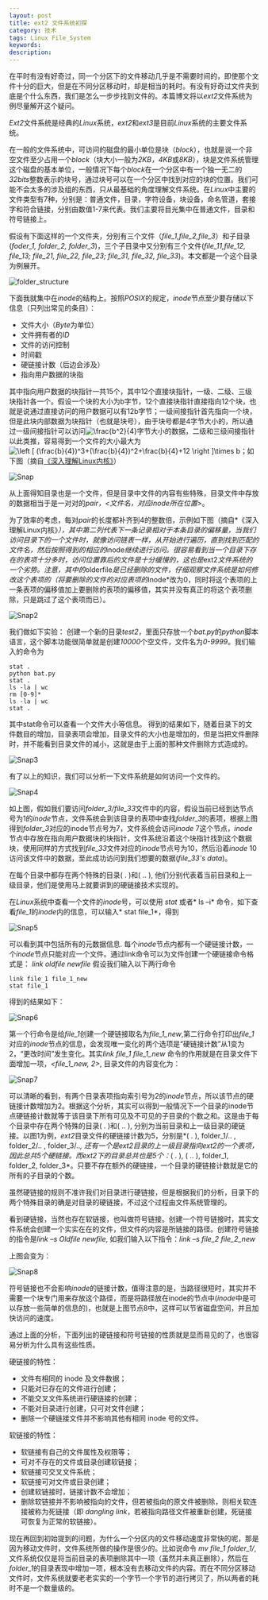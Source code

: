 ```yaml
---
layout: post
title: ext2 文件系统初探
category: 技术
tags: Linux File_System
keywords: 
description: 
---
```

在平时有没有好奇过，同一个分区下的文件移动几乎是不需要时间的，即使那个文件十分的巨大，但是在不同分区移动时，却是相当的耗时。有没有好奇过文件夹到底是个什么东西，我们是怎么一步步找到文件的。本篇博文将以*ext2*文件系统为例尽量解开这个疑问。

*Ext2*文件系统是经典的*Linux*系统，*ext2*和*ext3*是目前*Linux*系统的主要文件系统。

在一般的文件系统中，可访问的磁盘的最小单位是块（*block*），也就是说一个非空文件至少占用一个*block*（块大小一般为*2KB，4KB*或*8KB*），块是文件系统管理这个磁盘的基本单位，一般情况下每个*block*在一个分区中有一个独一无二的*32bits*整数表示的块号，通过块号可以在一个分区中找到对应的块的位置。我们可能不会太多的涉及组的东西，只从最基础的角度理解文件系统。在*Linux*中主要的文件类型有7种，分别是：普通文件，目录，字符设备，块设备，命名管道，套接字和符合链接，分别由数值1-7来代表。我们主要将目光集中在普通文件，目录和符号链接上。

假设有下面这样的一个文件夹，分别有三个文件（*file_1,file_2,file_3*）和子目录(*foder_1, folder_2, folder_3*)，三个子目录中又分别有三个文件(*file_11,file_12, file_13; file_21, file_22, file_23; file_31, file_32, file_33*)。本文都是一个这个目录为例展开。

![folder_structure](/public/img/ext2/1.PNG)

下面我就集中在*inode*的结构上。按照*POSIX*的规定，*inode*节点至少要存储以下信息（只列出常见的条目）：

- 文件大小（*Byte*为单位）
- 文件拥有者的*ID*
- 文件的访问控制
- 时间戳
- 硬链接计数（后边会涉及）
- 指向用户数据的块指

其中指向用户数据的块指针一共15个，其中12个直接块指针，一级、二级、三级块指针各一个。假设一个块的大小为b字节，12个直接块指针直接指向12个块，也就是说通过直接访问的用户数据可以有12b字节；一级间接指针首先指向一个块，但是此块内部数据为块指针（也就是块号），由于块号都是4字节大小的，所以通过一级间接指针可以访问<img src="http://latex.codecogs.com/gif.latex?\frac{b^2}{4}" title="\frac{b^2}{4}" />字节大小的数据，二级和三级间接指针以此类推，容易得到一个文件的大小最大为<img src="http://latex.codecogs.com/gif.latex?\left&space;[&space;(\frac{b}{4})^3&plus;(\frac{b}{4})^2&plus;\frac{b}{4}&plus;12&space;\right&space;]\times&space;b" title="\left [ (\frac{b}{4})^3+(\frac{b}{4})^2+\frac{b}{4}+12 \right ]\times b" />；如下图（摘自[《深入理解Linux内核》](http://www.amazon.com/Understanding-Linux-Kernel-Third-Edition/dp/0596005652/ref=sr_1_1?ie=UTF8&qid=1414327369&sr=8-1&keywords=understanding+linux+kernel)）

![Snap](/public/img/ext2/2.PNG)

从上面得知目录也是一个文件，但是目录中文件的内容有些特殊，目录文件中存放的数据相当于是一对对的*pair，<文件名，对应inode所在位置>*。

为了效率的考虑，每对*pair*的长度都补齐到4的整数倍，示例如下图（摘自*《深入理解Linux内核》*），其中第二列代表下一条记录相对于本条目录的偏移量，当我们访问目录下的一个文件时，就像访问链表一样，从开始进行遍历，直到找到匹配的文件名，然后按照得到的相应的*inode*继续进行访问。很容易看到当一个目录下存在的表项十分多时，访问位置靠后的文件是十分缓慢的，这也是*ext2*文件系统的一个劣势。注意，其中的*olderfile*是已经删除的文件，仔细观察文件系统是如何修改这个表项的（将要删除的文件的对应表项的*inode*改为0，同时将这个表项的上一条表项的偏移值加上要删除的表项的偏移值，其实并没有真正的将这个表项删除，只是跳过了这个表项而已）。

![Snap2](/public/img/ext2/3.PNG)

我们做如下实验：
创建一个新的目录*test2*，里面只存放一个*bat.py*的*python*脚本语言，这个脚本功能很简单就是创建*10000*个空文件，文件名为*0-9999*。我们输入的命令为

``` 
stat .
python bat.py
stat .
ls -la | wc
rm [0-9]*
ls -la | wc
stat .
```

其中stat命令可以查看一个文件大小等信息。
得到的结果如下，随着目录下的文件数目的增加，目录表项会增加，目录文件的大小也是增加的，但是当把文件删除时，并不能看到目录文件的减小，这就是由于上面的那种文件删除方式造成的。

![Snap3](/public/img/ext2/4.PNG)

有了以上的知识，我们可以分析一下文件系统是如何访问一个文件的。

![Snap4](/public/img/ext2/5.PNG)

如上图，假如我们要访问*folder_3/file_33*文件中的内容，假设当前已经到达节点号为1的*inode*节点，文件系统会到该目录的表项中查找*folder_3*的表项，根据上图得到*folder_3*对应的inode节点号为7，文件系统会访问*inode* 7这个节点，*inode*节点中存放在指向用户数据块的块指针，文件系统沿着这个块指针找到这个数据块，使用同样的方式找到*file_33*文件对应的*inode*节点号为10，然后沿着*inode* 10访问该文件中的数据，至此成功访问到我们想要的数据(*file_33's data*)。

在每个目录中都存在两个特殊的目录( . )和( .. ), 他们分别代表着当前目录和上一级目录，他们是使用马上就要讲到的硬链接技术实现的。

在*Linux*系统中查看一个文件的*inode*号，可以使用 *stat* 或者* ls –i* 命令，如下查看*file_1*的*inode*内的信息，可以输入* stat file_1*，得到

![Snap5](/public/img/ext2/6.PNG)

可以看到其中包括所有的元数据信息.
每个*inode*节点内都有一个硬链接计数，一个*inode*节点只能对应一个文件。通过link命令可以为文件创建一个硬链接命令格式是： *link oldfile newfile*
假设我们输入以下两行命令

```
link file_1 file_1_new
stat file_1
```

得到的结果如下：

![Snap6](/public/img/ext2/7.PNG)

第一个行命令是给*file_1*创建一个硬链接取名为*file_1_new*,第二行命令打印出*file_1*对应的*inode*节点的信息，会发现唯一变化的两个选项是“硬链接计数”从1变为2，“更改时间”发生变化。其实*link file_1 file_1_new* 命令的作用就是在目录文件下面增加一项，*<file_1_new, 2>*, 目录文件的内容变化为：

![Snap7](/public/img/ext2/8.PNG)

可以清晰的看到，有两个目录表项指向索引号为2的*inode*节点，所以该节点的硬链接计数增加为2。根据这个分析，其实可以得到一般情况下一个目录的inode节点硬链接计数就等于该目录下所有可见及不可见的子目录的个数之和。这是由于每个目录中存在两个特殊的目录( . )和( .. ), 分别为当前目录和上一级目录的硬链接。以图1为例，*ext2*目录文件的硬链接计数为5，分别是*( . ), folder_1/.. , folder_2/.. , folder_3/..*, 还有一个是ext2目录的上一级目录指向ext2的一个表项，因此总共5个硬链接。而ext2下的目录总共也是5个：*( . ), ( .. ), folder_1, folder_2, folder_3*。只要不存在额外的硬链接，一个目录的硬链接计数就是它的所有的子目录的个数。

虽然硬链接的规则不准许我们对目录进行硬链接，但是根据我们的分析，目录下的两个特殊目录的确是对目录的硬链接，不过这个过程由文件系统管理的。

看到硬链接，当然也存在软链接，也叫做符号链接。创建一个符号链接时，其实文件系统会创建一个实实在在的文件，但文件的内容是所链接的路径。创建符号链接的指令是*link –s Oldfile  newfile*, 如我们输入以下指令：*link –s file_2 file_2_new*

上图会变为：

![Snap8](/public/img/ext2/9.PNG)

符号链接也不会影响*inode*的链接计数，值得注意的是，当路径很短时，其实并不需要一个块专门用来存放这个路径，而是将路径放在inode的节点中(*inode*中是可以存放一些简单的信息的)，也就是上图节点8中，这样可以节省磁盘空间，并且加快访问的速度。

通过上面的分析，下面列出的硬链接和符号链接的性质就是显而易见的了，也很容易分析为什么具有这些性质。

硬链接的特性：

- 文件有相同的 inode 及文件数据；
- 只能对已存在的文件进行创建；
- 不能交叉文件系统进行硬链接的创建；
- 不能对目录进行创建，只可对文件创建；
- 删除一个硬链接文件并不影响其他有相同 inode 号的文件。

软链接的特性：

- 软链接有自己的文件属性及权限等；
- 可对不存在的文件或目录创建软链接；
- 软链接可交叉文件系统；
- 软链接可对文件或目录创建；
- 创建软链接时，链接计数不会增加；
- 删除软链接并不影响被指向的文件，但若被指向的原文件被删除，则相关软连接被称为死链接（即 *dangling link*，若被指向路径文件被重新创建，死链接可恢复为正常的软链接）。

现在再回到初始提到的问题，为什么一个分区内的文件移动速度非常快的呢，那是因为移动文件时，文件系统所做的操作是很少的。比如说命令 *mv file_1 folder_1/*, 文件系统仅仅是将当前目录的表项删除其中一项（虽然并未真正删除），然后在*folder_1*的目录表现中增加一项，根本没有去移动文件的内容。而在不同分区移动文件时，文件系统就要老老实实的一个字节一个字节的进行拷贝了，所以两者的耗时不是一个数量级的。